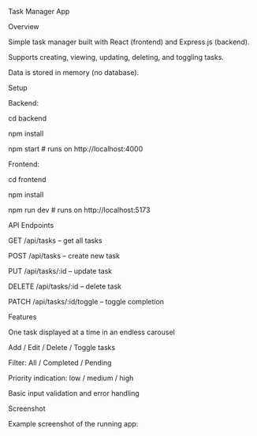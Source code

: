Task Manager App



Overview


Simple task manager built with React (frontend) and Express.js (backend).

Supports creating, viewing, updating, deleting, and toggling tasks.

Data is stored in memory (no database).


Setup


Backend:


cd backend

npm install

npm start   # runs on http://localhost:4000


Frontend:


cd frontend

npm install

npm run dev # runs on http://localhost:5173


API Endpoints


GET /api/tasks – get all tasks

POST /api/tasks – create new task

PUT /api/tasks/:id – update task

DELETE /api/tasks/:id – delete task

PATCH /api/tasks/:id/toggle – toggle completion


Features


One task displayed at a time in an endless carousel

Add / Edit / Delete / Toggle tasks

Filter: All / Completed / Pending

Priority indication: low / medium / high

Basic input validation and error handling


Screenshot

Example screenshot of the running app: